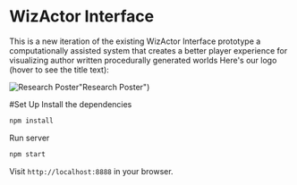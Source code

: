   # WizActor Interface
  This is a new iteration of the existing WizActor Interface prototype a computationally assisted system that creates a better player experience for visualizing author written procedurally generated worlds
Here's our logo (hover to see the title text):

![Research Poster](https://github.com/texturedcookie/Tolmas-Project/blob/main/POSTER.jpg)"Research Poster")


#Set Up
Install the dependencies

```bash
npm install
```

Run server

```bash
npm start
```

Visit `http://localhost:8888` in your browser.



